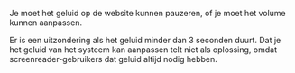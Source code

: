 <!-- @license CC0-1.0 -->

Je moet het geluid op de website kunnen pauzeren, of je moet het volume kunnen aanpassen.

Er is een uitzondering als het geluid minder dan 3 seconden duurt. Dat je het geluid van het systeem kan aanpassen telt niet als oplossing, omdat screenreader-gebruikers dat geluid altijd nodig hebben.
